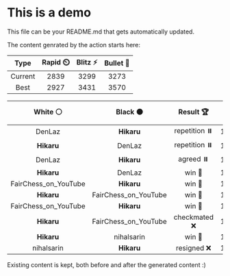 # This is a demo

This file can be your README.md that gets automatically updated.

The content genrated by the action starts here:

<!--START_SECTION:chessStats-->
<!-- Automatically generated with https://github.com/Balastrong/chess-stats-action -->

| Type | Rapid ⏲️ | Blitz ⚡ | Bullet 🔫 |
|:---:|:---:|:---:|:---:|
| Current | 2839 | 3299 | 3273 |
| Best | 2927 | 3431 | 3570 |

| White ⚪ | Black ⚫ | Result 🏆 | Date 📅 | Position 🗺️ | Type 🕕 |
|:---:|:---:|:---:|:---:|:---:|:---:|
| DenLaz | **Hikaru** | repetition ⏸️ | 19/10/2025 | <a href="http://www.ee.unb.ca/cgi-bin/tervo/fen.pl?select=8/8/8/5p1p/2k2P1P/5P2/3K4/8 b - - 14 60">Link</a> | Blitz |
| **Hikaru** | DenLaz | repetition ⏸️ | 19/10/2025 | <a href="http://www.ee.unb.ca/cgi-bin/tervo/fen.pl?select=2rr2k1/1b2qpbp/pp1ppnp1/2n5/2P1P3/1PN3P1/PBN2PBP/Q2RR1K1 b - - 26 27">Link</a> | Blitz |
| DenLaz | **Hikaru** | agreed ⏸️ | 19/10/2025 | <a href="http://www.ee.unb.ca/cgi-bin/tervo/fen.pl?select=6k1/1p3pp1/2pb3p/p3q2P/P7/1P1QPBP1/5PK1/8 w - - 1 34">Link</a> | Blitz |
| **Hikaru** | DenLaz | win 🥇 | 19/10/2025 | <a href="http://www.ee.unb.ca/cgi-bin/tervo/fen.pl?select=R7/p4p2/4k2p/2p3p1/2Pn4/5PP1/PN4KP/8 b - - 0 51">Link</a> | Blitz |
| FairChess_on_YouTube | **Hikaru** | win 🥇 | 19/10/2025 | <a href="http://www.ee.unb.ca/cgi-bin/tervo/fen.pl?select=8/1pp5/3p4/2PP4/3n4/R7/3q2K1/2k1q3 w - - 2 59">Link</a> | Blitz |
| **Hikaru** | FairChess_on_YouTube | win 🥇 | 19/10/2025 | <a href="http://www.ee.unb.ca/cgi-bin/tervo/fen.pl?select=5rk1/3p4/p5p1/1p1p1r1p/2q4P/P1P1Q1P1/1P1RRP2/6K1 b - - 1 28">Link</a> | Blitz |
| FairChess_on_YouTube | **Hikaru** | win 🥇 | 19/10/2025 | <a href="http://www.ee.unb.ca/cgi-bin/tervo/fen.pl?select=5k1r/2p2r2/1p1p4/2PPpP2/6R1/P4QB1/5PK1/7q w - - 5 45">Link</a> | Blitz |
| **Hikaru** | FairChess_on_YouTube | checkmated ❌ | 19/10/2025 | <a href="http://www.ee.unb.ca/cgi-bin/tervo/fen.pl?select=8/P6R/1k1b4/r5p1/K5P1/1P6/8/8 w - - 1 62">Link</a> | Blitz |
| **Hikaru** | nihalsarin | win 🥇 | 19/10/2025 | <a href="http://www.ee.unb.ca/cgi-bin/tervo/fen.pl?select=Q6k/P6q/6pp/4p3/8/7P/4nPPK/8 b - - 0 61">Link</a> | Blitz |
| nihalsarin | **Hikaru** | resigned ❌ | 19/10/2025 | <a href="http://www.ee.unb.ca/cgi-bin/tervo/fen.pl?select=r2b2k1/5pP1/2pp2nQ/1p6/pP2r3/P1P2N1P/5PP1/3R2K1 w - - 1 28">Link</a> | Blitz |

<!--END_SECTION:chessStats-->

Existing content is kept, both before and after the generated content :)
